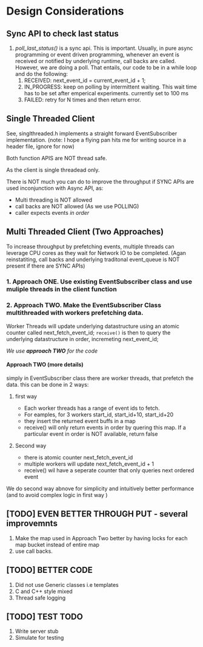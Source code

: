 # Design Considerations
## Sync API to check last status
1. *poll_last_status()* is a sync api. This is important. Usually, in pure async programming or event driven programming,
 whenever an event is received or notified by underlying runtime, call backs are called. However, we are doing a poll.
That entails, our code to be in a while loop and do the following: 
    1. RECEIVED: next_event_id = current_event_id + 1;
    2. IN_PROGRESS: keep on polling by intermittent waiting. This wait time has to be set after emperical experiments. currently set to 100 ms
    3. FAILED: retry for N times and then return error.

## Single Threaded Client
See, singlthreaded.h implements a straight forward EventSubscriber implementation.
(note: I hope a flying pan hits me for writing source in a header file, ignore for now)

Both function APIS are NOT thread safe.

As the client is single threadead only.

There is NOT much you can do to improve the throughput if SYNC APIs
are used inconjunction with Async API, as:
- Multi threading is NOT allowed
- call backs are NOT allowed (As we use POLLING)
- caller expects events *in order*


## Multi Threaded Client (Two Approaches)
To increase throughput by prefetching events, multiple threads
can leverage CPU cores as they wait for Network IO to be completed.
(Agan reinstatiting, call backs and underlying traditonal event_queue
 is NOT present if there are SYNC APIs)

### 1. Approach ONE. Use existing EventSubscriber class and use muliple threads in the client function

### 2. Approach TWO. Make the EventSubscriber Class multithreaded with workers prefetching data.
Worker Threads will update underlying datastructure using an atomic counter called next_fetch_event_id;
`receive()` is then to query the underlying datastructure in order, incremeting next_event_id;

*We use **approach TWO** for the code*

#### Approach TWO (more details)
simply in EventSubscriber class there are worker threads, that prefetch the data.
 this can be done in 2 ways:
 1. first way
    - Each worker threads has a range of event ids to fetch.
    -  For eamples, for 3 workers start_id, start_id+10, start_id+20
    - they insert the returned event buffs in a map
     - receive() will only return events in order by quering this map. If a particular event in order is NOT available, return false

 2. Second way
    - there is atomic counter next_fetch_event_id
    - multiple workers will update next_fetch_event_id + 1
    - receive() wil have a seperate counter that only queries next ordered event

We do second way abnove for simplicity and intuitively better performance (and to avoid complex logic in first way )

## [TODO] EVEN BETTER THROUGH PUT - several improvemnts
1. Make the map used in Approach Two better  by having locks for each map bucket instead of entire map
2. use call backs. 

## [TODO] BETTER CODE
1. Did not use Generic classes i.e templates
2. C and C++ style mixed
3. Thread safe logging

## [TODO] TEST TODO
1. Write server stub
2. Simulate for testing
